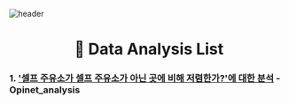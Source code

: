 ![header](https://capsule-render.vercel.app/api?type=waving&color=003459&height=230&section=header&text=Hello%20I'm%20Sujin&animation=twinkling&fontAlign=75&fontSize=50&fontColor=fefcfb)

<div align=center><h1>📖 Data Analysis List</h1></div>

### 1. ['셀프 주유소가 셀프 주유소가 아닌 곳에 비해 저렴한가?'에 대한 분석](opinet_analysis/opinet-analysis.ipynb) - Opinet_analysis
